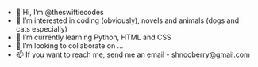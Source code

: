 - 👋 Hi, I’m @theswiftiecodes
- 👀 I’m interested in coding (obviously), novels and animals (dogs and cats especially)
- 🌱 I’m currently learning Python, HTML and CSS
- 💞️ I’m looking to collaborate on ...
- 📫 If you want to reach me, send me an email - shnooberry@gmail.com

<!---
theswiftiecodes/theswiftiecodes is a ✨ special ✨ repository because its `README.md` (this file) appears on your GitHub profile.
You can click the Preview link to take a look at your changes.
--->
